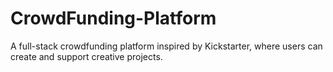 # CrowdFunding-Platform
A full-stack crowdfunding platform inspired by Kickstarter, where users can create and support creative projects.
